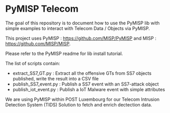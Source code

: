 # PyMISP Telecom

The goal of this repository is to document how to use the PyMISP lib with simple examples to interact with Telecom Data / Objects via PyMISP.

This project uses PyMISP : https://github.com/MISP/PyMISP and MISP : https://github.com/MISP/MISP. 

Please refer to the PyMISP readme for lib install tutorial.

The list of scripts contain:
* extract_SS7_GT.py : Extract all the offensive GTs from SS7 objects published, write the result into a CSV file
* publish_SS7_event.py : Publish a SS7 event with an SS7-attack object
* publish_iot_event.py : Publish a IoT Malware event with simple attributes

We are using PyMISP within POST Luxembourg for our Telecom Intrusion Detection System (TIDS) Solution to fetch and enrich dectection data.

